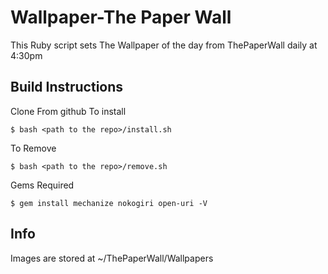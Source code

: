 Wallpaper-The Paper Wall
========================

This Ruby script sets The Wallpaper of the day from ThePaperWall daily at 4:30pm

Build Instructions
------------------
Clone From github
To install
```
$ bash <path to the repo>/install.sh
```
To Remove
```
$ bash <path to the repo>/remove.sh
```
Gems Required
```
$ gem install mechanize nokogiri open-uri -V 
 ```	
Info
----
Images are stored at ~/ThePaperWall/Wallpapers

